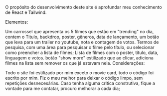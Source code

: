 O propósito do desenvolvimento deste site é aprofundar meu conhecimento de React e Tailwind.

Elementos:

Um carrossel que apresenta os 5 filmes que estão em "trending" no dia, contem o Titulo, backdrop, poster, gêneros, data de lançamento, um botão que leva para um trailer no youtube, nota e contagem de votos.
Termos de pesquisa, com uma área para pesquisar o filme pelo título, ou selecionar como preencher a lista de filmes;
Lista de filmes com o poster, título, data, linguagem e votos.
botão "show more" estilizado que ao clicar, adiciona filmes na lista sem remover os que já estavam nela.
Considerações:

Todo o site foi estilizado por mim exceto o movie card, todo o código foi escrito por mim.
Fiz o meu melhor para deixar o código limpo, sem repetições desnecesárias.
Caso tenha alguma critica construtiva, fique a vontade para me contatar, procuro melhorar a cada dia;
